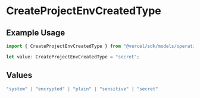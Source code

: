 # CreateProjectEnvCreatedType

## Example Usage

```typescript
import { CreateProjectEnvCreatedType } from "@vercel/sdk/models/operations/createprojectenv.js";

let value: CreateProjectEnvCreatedType = "secret";
```

## Values

```typescript
"system" | "encrypted" | "plain" | "sensitive" | "secret"
```